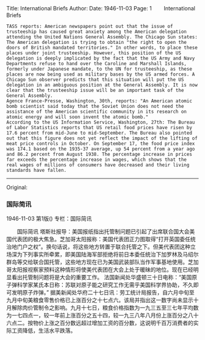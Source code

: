 Title: International Briefs
Author:
Date: 1946-11-03
Page: 1
　　International Briefs

    TASS reports: American newspapers point out that the issue of trusteeship has caused great anxiety among the American delegation attending the United Nations General Assembly. The Chicago Sun states: The American delegation is trying to obtain "the right to open the doors of British mandated territories." In other words, to place these places under joint trusteeship. However, this position of the US delegation is deeply implicated by the fact that the US Army and Navy Departments refuse to hand over the Caroline and Marshall Islands, formerly under Japanese mandate, to the UN for trusteeship, as these places are now being used as military bases by the US armed forces. A Chicago Sun observer predicts that this situation will put the US delegation in an ambiguous position at the General Assembly. It is now clear that the trusteeship issue will be an important task of the General Assembly.
    Agence France-Presse, Washington, 30th, reports: "An American atomic bomb scientist said today that the Soviet Union does not need the assistance of the American scientific community in its research on atomic energy and will soon invent the atomic bomb."
    According to the US Information Service, Washington, 27th: The Bureau of Labor Statistics reports that US retail food prices have risen by 17.6 percent from mid-June to mid-September. The Bureau also pointed out that this figure does not yet reflect the impact of the lifting of meat price controls in October. On September 17, the food price index was 174.1 based on the 1935-37 average, up 54 percent from a year ago and 86.2 percent from August 1938. The percentage increase in prices far exceeds the percentage increase in wages, which shows that the real wages of millions of consumers have decreased and their living standards have fallen.



<hr /> 

Original: 


### 国际简讯

1946-11-03
第1版()
专栏：国际简讯

　　国际简讯
    塔斯社报导：美国报纸指出托管制问题已引起了出席联合国大会美国代表团的极大焦急。芝加哥太阳报称：美国代表团正力图取得“打开英国委任统治地门户之权”。换句话说，将这些地方转置于联合托管之下。但美代表团这种立场深为下列事实所牵累，即美国陆海军部拒绝将前日本委任统治下加罗林及马绍尔群岛等交给联合国托管，这些地方现在已为美国武装部队当作军事基地使用。芝加哥太阳报视察家预料这种情形将使美代表团在大会上处于暖昧的地位。现在已经明显看出托管制问题将是大会的重要工作。
    法国新闻处华盛顿三十日电称：“美国原子弹科学家某氏本日称：苏联对原子能之研究工作无需乎美国科学界协助，不久即可发明原子炸弹。”
    据美新闻处华府二十七日讯：劳工统计局报告，自六月中旬至九月中旬美粮食零售价格已上涨百分之十七点六。该局并指出这一数字尚未显示十月解除肉价管制令之影响。九月十七日，粮食价格指数为一九三五至三七年平均数为一七四点一，较一年前上涨百分之五十四，较一九三八年八月份上涨百分之八十六点二。按物价上涨之百分数远超过增加工资的百分数，这说明千百万消费者的实际工资降低，生活水平跌落。
